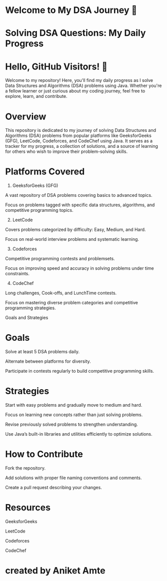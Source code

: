 # Welcome to My DSA Journey 🚀

# Solving DSA Questions: My Daily Progress

# Hello, GitHub Visitors! 👋

Welcome to my repository! Here, you'll find my daily progress as I solve Data Structures and Algorithms (DSA) problems using Java. Whether you're a fellow learner or just curious about my coding journey, feel free to explore, learn, and contribute.

# Overview

This repository is dedicated to my journey of solving Data Structures and Algorithms (DSA) problems from popular platforms like GeeksforGeeks (GFG), LeetCode, Codeforces, and CodeChef using Java. It serves as a tracker for my progress, a collection of solutions, and a source of learning for others who wish to improve their problem-solving skills.

# Platforms Covered

1. GeeksforGeeks (GFG)

A vast repository of DSA problems covering basics to advanced topics.

Focus on problems tagged with specific data structures, algorithms, and competitive programming topics.

2. LeetCode

Covers problems categorized by difficulty: Easy, Medium, and Hard.

Focus on real-world interview problems and systematic learning.

3. Codeforces

Competitive programming contests and problemsets.

Focus on improving speed and accuracy in solving problems under time constraints.

4. CodeChef

Long challenges, Cook-offs, and LunchTime contests.

Focus on mastering diverse problem categories and competitive programming strategies.

Goals and Strategies

# Goals

Solve at least 5 DSA problems daily.

Alternate between platforms for diversity.

Participate in contests regularly to build competitive programming skills.

# Strategies

Start with easy problems and gradually move to medium and hard.

Focus on learning new concepts rather than just solving problems.

Revise previously solved problems to strengthen understanding.

Use Java’s built-in libraries and utilities efficiently to optimize solutions.

# How to Contribute

Fork the repository.

Add solutions with proper file naming conventions and comments.

Create a pull request describing your changes.

# Resources

GeeksforGeeks

LeetCode

Codeforces

CodeChef

# created by Aniket Amte